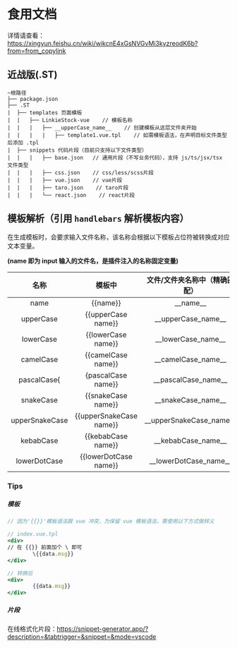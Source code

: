 # 食用文档

详情请查看：https://xingyun.feishu.cn/wiki/wikcnE4xGsNVGvMi3kyzreodK6b?from=from_copylink

## 近战版(.ST)

```Gherkin
~根路径
├── package.json
├── .ST
|  ├── templates 页面模板
|  |   ├── LinkieStock-vue    // 模板名称
|  |   |   ├── __upperCase_name__    // 创建模板从这层文件夹开始
|  |   |   |   ├── template1.vue.tpl    // 如需模板语法，在声明目标文件类型后添加 .tpl
|  ├── snippets 代码片段（目前只支持以下文件类型）
|  |   |   ├── base.json   // 通用片段（不写业务代码），支持 js/ts/jsx/tsx 文件类型
|  |   |   ├── css.json    // css/less/scss片段
|  |   |   ├── vue.json    // vue片段
|  |   |   ├── taro.json    // taro片段
|  |   |   └── react.json    // react片段
```

## 模板解析（引用 `handlebars` 解析模板内容）

在生成模板时，会要求输入文件名称，该名称会根据以下模板占位符被转换成对应文本变量。

**(name 即为 input 输入的文件名，是插件注入的名称固定变量)**

|      名称      |         模板中          | 文件/文件夹名称中（精确匹配） |       结果       |
| :------------: | :---------------------: | :---------------------------: | :--------------: |
|      name      |        {{name}}         |         \_\_name\_\_          |       name       |
|   upperCase    |   {{upperCase name}}    |    \_\_upperCase_name\_\_     |    UPPERCASE     |
|   lowerCase    |   {{lowerCase name}}    |    \_\_lowerCase_name\_\_     |    lowercase     |
|   camelCase    |   {{camelCase name}}    |    \_\_camelCase_name\_\_     |    camelCase     |
|  pascalCase{   |   {pascalCase name}}    |    \_\_pascalCase_name\_\_    |    PascalCase    |
|   snakeCase    |   {{snakeCase name}}    |    \_\_snakeCase_name\_\_     |    snake_case    |
| upperSnakeCase | {{upperSnakeCase name}} |  \_\_upperSnakeCase_name\_\_  | UPPER_SNAKE_CASE |
|   kebabCase    |   {{kebabCase name}}    |    \_\_kebabCase_name\_\_     |    kebab-case    |
|  lowerDotCase  |  {{lowerDotCase name}}  |   \_\_lowerDotCase_name\_\_   |  lower.dot.case  |

###  Tips

##### 模板

```jsx
// 因为'{{}}'模板语法跟 vue 冲突，为保留 vue 模板语法，需使用以下方式做转义

// index.vue.tpl
<div>
// 在 {{}} 前面加个 \ 即可
        \{{data.msg}}
</div>

// 转换后
<div>
        {{data.msg}}
</div>
```

##### 片段

在线格式化片段：https://snippet-generator.app/?description=&tabtrigger=&snippet=&mode=vscode